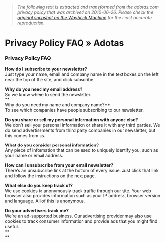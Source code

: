 > *The following text is extracted and transformed from the adotas.com privacy policy that was archived on 2010-06-26. Please check the [original snapshot on the Wayback Machine](https://web.archive.org/web/20100626111834id_/http%3A//www.adotas.com/privacy-policy) for the most accurate reproduction.*

# Privacy Policy FAQ » Adotas

### Privacy Policy FAQ

**How do I subscribe to your newsletter?**  
Just type your name, email and company name in the text boxes on the left near the top of the site, and click subscribe.

**Why do you need my email address?**  
So we know where to send the newsletter.  
**  
Why do you need my name and company name?**  
To see which companies have people subscribing to our newsletter.

**Do you share or sell my personal information with anyone else?**  
We don’t sell your personal information or share it with any third parties. We do send advertisements from third party companies in our newsletter, but this comes from us.

**What do you consider personal information?**  
Any piece of information that can be used to uniquely identify you, such as your name or email address.

**How can I unsubscribe from your email newsletter?**  
There’s an unsubscribe link at the bottom of every issue. Just click that link and follow the instructions on the next page.

**What else do you keep track of?**  
We use cookies to anonymously track traffic through our site. Your web browser also provides information such as your IP address, browser version and language. All of this is anonymous.

**Do your advertisers track me?**  
We’re an ad-supported business. Our advertising provider may also use cookies to track consumer information and provide ads that you might find useful.  
**  
**
